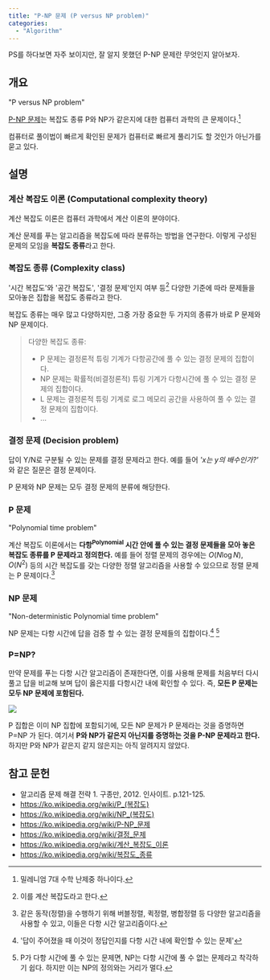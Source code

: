 ```yaml
---
title: "P-NP 문제 (P versus NP problem)"
categories:
  - "Algorithm"
---
```


PS를 하다보면 자주 보이지만, 잘 알지 못했던 P-NP 문제란 무엇인지 알아보자.

<!-- more -->

## 개요

"P versus NP problem"

[P-NP 문제](https://ko.wikipedia.org/wiki/P-NP_문제)는 복잡도 종류 P와 NP가 같은지에 대한 컴퓨터 과학의 큰 문제이다.[^1]

컴퓨터로 풀이법이 빠르게 확인된 문제가 컴퓨터로 빠르게 풀리기도 할 것인가 아닌가를 묻고 있다.

[^1]: 밀레니엄 7대 수학 난제중 하나이다.

## 설명

### 계산 복잡도 이론 (Computational complexity theory)

계산 복잡도 이론은 컴퓨터 과학에서 계산 이론의 분야이다.

계산 문제를 푸는 알고리즘을 복잡도에 따라 분류하는 방법을 연구한다.
이렇게 구성된 문제의 모임을 **복잡도 종류**라고 한다.

### 복잡도 종류 (Complexity class)

'시간 복잡도'와 '공간 복잡도', '결정 문제'인지 여부 등[^2] 다양한 기준에 따라 문제들을 모아놓은 집합을 복잡도 종류라고 한다.

[^2]: 이를 계산 복잡도라고 한다.

복잡도 종류는 매우 많고 다양하지만, 그중 가장 중요한 두 가지의 종류가 바로 P 문제와 NP 문제이다.

> 다양한 복잡도 종류:
> * P 문제는 결정론적 튜링 기계가 다항공간에 풀 수 있는 결정 문제의 집합이다.
> * NP 문제는 확률적(비결정론적) 튜링 기계가 다항시간에 풀 수 있는 결정 문제의 집합이다.
> * L 문제는 결정론적 튜링 기계로 로그 메모리 공간을 사용하여 풀 수 있는 결정 문제의 집합이다.
> * ...

### 결정 문제 (Decision problem)

답이 Y/N로 구분될 수 있는 문제를 결정 문제라고 한다.
예를 들어 *'$x$는 $y$의 배수인가?'* 와 같은 질문은 결정 문제이다.

P 문제와 NP 문제는 모두 결정 문제의 분류에 해당한다.

### P 문제

"Polynomial time problem"

<!--
P 문제[^3]는 결정 문제들 중 쉽게 풀리는 문제이다.

[^3]: 혹은 PTIME, PSPACE 등으로 표기하기도 한다.

#### 쉬운 문제?

컴퓨터를 이용해 문제를 풀 때, 그 난이도를 구분하는 척도는 무엇일까.
이때 정의하는 문제의 '난이도'는 사람이 이 문제를 풀때의 난이도가 아니다.
계산 복잡도 이론에서 문제의 난이도는, **해당 문제를 해결하는 빠른 알고리즘이 있느냐**이다.

빠른 알고리즘이 있는 문제는 계산적으로 쉽고, 그렇지 않다면 어렵다고 말한다.
설령 알고리즘을 유도하는 과정이 매우 복잡하더라도, **수행 시간만 빠르다면 해당 문제는 쉬운 문제이다.**

#### P 문제의 정의
-->

계산 복잡도 이론에서는 **다항<sup>Polynomial</sup> 시간 안에 풀 수 있는 결정 문제들을 모아 놓은 복잡도 종류를 P 문제라고 정의한다.**
예를 들어 정렬 문제의 경우에는 $O(N\log{N})$, $O(N^2)$ 등의 시간 복잡도를 갖는 다양한 정렬 알고리즘을 사용할 수 있으므로 정렬 문제는 P 문제이다.[^3]

[^3]: 같은 동작(정렬)을 수행하기 위해 버블정렬, 퀵정렬, 병합정렬 등 다양한 알고리즘을 사용할 수 있고, 이들은 다항 시간 알고리즘이다.

### NP 문제

"Non-deterministic Polynomial time problem"

NP 문제는 다항 시간에 답을 검증 할 수 있는 결정 문제들의 집합이다.[^4] [^5]

[^4]: '답이 주어졌을 때 이것이 정답인지를 다항 시간 내에 확인할 수 있는 문제'

[^5]: P가 다항 시간에 풀 수 있는 문제면, NP는 다항 시간에 풀 수 없는 문제라고 착각하기 쉽다. 하지만 이는 NP의 정의와는 거리가 멀다.

### P=NP?

만약 문제를 푸는 다항 시간 알고리즘이 존재한다면, 이를 사용해 문제를 처음부터 다시 풀고 답을 비교해 보며 답이 옳은지를 다항시간 내에 확인할 수 있다.
즉, **모든 P 문제는 모두 NP 문제에 포함된다.**

![](https://upload.wikimedia.org/wikipedia/commons/4/4a/Complexity_classes.png)

P 집합은 이미 NP 집합에 포함되기에, 모든 NP 문제가 P 문제라는 것을 증명하면 P=NP 가 된다.
여기서 **P와 NP가 같은지 아닌지를 증명하는 것을 P-NP 문제라고 한다.**
하지만 P와 NP가 같은지 같지 않은지는 아직 알려지지 않았다.

## 참고 문헌

* 알고리즘 문제 해결 전략 1. 구종만, 2012. 인사이트. p.121-125.
* <https://ko.wikipedia.org/wiki/P_(복잡도)>
* <https://ko.wikipedia.org/wiki/NP_(복잡도)>
* <https://ko.wikipedia.org/wiki/P-NP_문제>
* <https://ko.wikipedia.org/wiki/결정_문제>
* <https://ko.wikipedia.org/wiki/계산_복잡도_이론>
* <https://ko.wikipedia.org/wiki/복잡도_종류>
